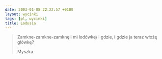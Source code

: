 ```yaml
---
date: 2003-01-08 22:22:57 +0100
layout: wycinki
tags: [pl, wycinki]
title: Lodusia
---
```


> Zamkne-zamkne-zamknęli mi lodówkę\\
> I gdzie, i gdzie ja teraz włożę główkę?
>
> Myszka
